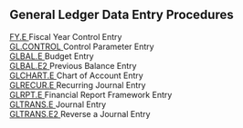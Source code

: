 ##  General Ledger Data Entry Procedures

<PageHeader />

[ FY.E ](FY-E/README.md) Fiscal Year Control Entry   
[ GL.CONTROL ](GL-CONTROL/README.md) Control Parameter Entry   
[ GLBAL.E ](GLBAL-E/README.md) Budget Entry   
[ GLBAL.E2 ](GLBAL-E2/README.md) Previous Balance Entry   
[ GLCHART.E ](GLCHART-E/README.md) Chart of Account Entry   
[ GLRECUR.E ](GLRECUR-E/README.md) Recurring Journal Entry   
[ GLRPT.E ](GLRPT-E/README.md) Financial Report Framework Entry   
[ GLTRANS.E ](GLTRANS-E/README.md) Journal Entry   
[ GLTRANS.E2 ](GLTRANS-E2/README.md) Reverse a Journal Entry   
  
<badge text= "Version 8.10.57" vertical="middle" />

<PageFooter />